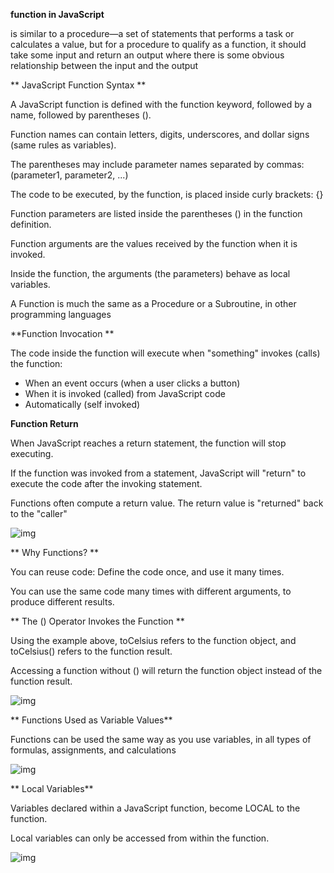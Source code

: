  
 
 **function in JavaScript**
 
  is similar to a procedure—a set of statements that performs a task or calculates a value, but for a procedure to qualify as a function, it should take some input and return an output where there is some obvious relationship between the input and the output


 ** JavaScript Function Syntax **

A JavaScript function is defined with the function keyword, followed by a name, followed by parentheses ().

Function names can contain letters, digits, underscores, and dollar signs (same rules as variables).

The parentheses may include parameter names separated by commas:
(parameter1, parameter2, ...)

The code to be executed, by the function, is placed inside curly brackets: {}


Function parameters are listed inside the parentheses () in the function definition.

Function arguments are the values received by the function when it is invoked.

Inside the function, the arguments (the parameters) behave as local variables.

A Function is much the same as a Procedure or a Subroutine, in other programming languages

**Function Invocation **

The code inside the function will execute when "something" invokes (calls) the function:

* When an event occurs (when a user clicks a button)
* When it is invoked (called) from JavaScript code
* Automatically (self invoked)


**Function Return**

When JavaScript reaches a return statement, the function will stop executing.

If the function was invoked from a statement, JavaScript will "return" to execute the code after the invoking statement.

Functions often compute a return value. The return value is "returned" back to the "caller"

![img](https://miro.medium.com/max/3762/1*aTDSVSNaaNVDAbuS6CjLMQ.png)


** Why Functions? **

You can reuse code: Define the code once, and use it many times.

You can use the same code many times with different arguments, to produce different results.

** The () Operator Invokes the Function **

Using the example above, toCelsius refers to the function object, and toCelsius() refers to the function result.

Accessing a function without () will return the function object instead of the function result.

![img](https://cdn.programiz.com/cdn/farfuture/oAZVf3IqOKOYj_aJ-IoYQvbJ2CB-B3y4HXSLXBUmYcY/mtime:1591592163/sites/tutorial2program/files/javascript-function-with-parameter.png)

** Functions Used as Variable Values**

Functions can be used the same way as you use variables, in all types of formulas, assignments, and calculations

![img](https://i.stack.imgur.com/lcPvN.png)

** Local Variables**

Variables declared within a JavaScript function, become LOCAL to the function.

Local variables can only be accessed from within the function.

![img](https://media.geeksforgeeks.org/wp-content/uploads/20190626103208/Screenshot-3471.png)

